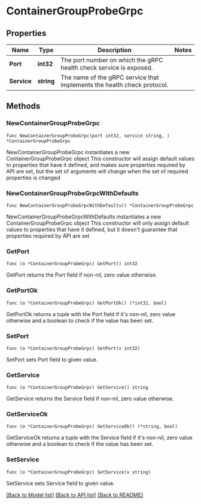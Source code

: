 # ContainerGroupProbeGrpc

## Properties

Name | Type | Description | Notes
------------ | ------------- | ------------- | -------------
**Port** | **int32** | The port number on which the gRPC health check service is exposed. | 
**Service** | **string** | The name of the gRPC service that implements the health check protocol. | 

## Methods

### NewContainerGroupProbeGrpc

`func NewContainerGroupProbeGrpc(port int32, service string, ) *ContainerGroupProbeGrpc`

NewContainerGroupProbeGrpc instantiates a new ContainerGroupProbeGrpc object
This constructor will assign default values to properties that have it defined,
and makes sure properties required by API are set, but the set of arguments
will change when the set of required properties is changed

### NewContainerGroupProbeGrpcWithDefaults

`func NewContainerGroupProbeGrpcWithDefaults() *ContainerGroupProbeGrpc`

NewContainerGroupProbeGrpcWithDefaults instantiates a new ContainerGroupProbeGrpc object
This constructor will only assign default values to properties that have it defined,
but it doesn't guarantee that properties required by API are set

### GetPort

`func (o *ContainerGroupProbeGrpc) GetPort() int32`

GetPort returns the Port field if non-nil, zero value otherwise.

### GetPortOk

`func (o *ContainerGroupProbeGrpc) GetPortOk() (*int32, bool)`

GetPortOk returns a tuple with the Port field if it's non-nil, zero value otherwise
and a boolean to check if the value has been set.

### SetPort

`func (o *ContainerGroupProbeGrpc) SetPort(v int32)`

SetPort sets Port field to given value.


### GetService

`func (o *ContainerGroupProbeGrpc) GetService() string`

GetService returns the Service field if non-nil, zero value otherwise.

### GetServiceOk

`func (o *ContainerGroupProbeGrpc) GetServiceOk() (*string, bool)`

GetServiceOk returns a tuple with the Service field if it's non-nil, zero value otherwise
and a boolean to check if the value has been set.

### SetService

`func (o *ContainerGroupProbeGrpc) SetService(v string)`

SetService sets Service field to given value.



[[Back to Model list]](../README.md#documentation-for-models) [[Back to API list]](../README.md#documentation-for-api-endpoints) [[Back to README]](../README.md)


